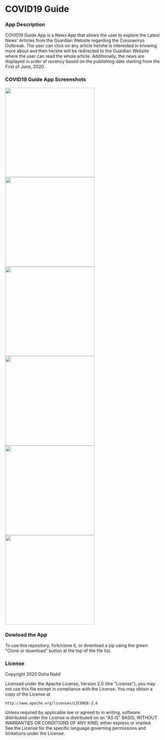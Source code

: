 # COVID19 Guide

### App Description

COVID19 Guide App is a News App that allows the user to explore the Latest News' Articles from the Guardian Website 
regarding the Coronavirus Outbreak. The user can click on any article he/she is interested in knowing more about and then
he/she will be redirected to the Guardian Website where the user can read the whole article. Additionally, the news are 
displayed in order of recency based on the publishing date starting from the First of June, 2020.

### COVID19 Guide App Screenshots

<img src="https://media.giphy.com/media/XzdBwNRIzQjGEkdJpq/giphy.gif" width="290"> <img src="https://media.giphy.com/media/Xy744CWytyJOadh5p3/giphy.gif" width="290"> <img src="https://media.giphy.com/media/Q5oA5xuad7SJMcOknf/giphy.gif" width="290"> <img src="https://media.giphy.com/media/j3tDtEBaxlElasE65F/giphy.gif" width="290"> <img src="https://media.giphy.com/media/XDpFmHRHWjnN2F14sf/giphy.gif" width="290"> <img src="https://media.giphy.com/media/UQt9gzAz58TumvNXEa/giphy.gif" width="290">

### Dowload the App
To use this repository, fork/clone it, or download a zip using the green "Clone or download" button at the top of the file list. 

### License

Copyright 2020 Doha Nabil

Licensed under the Apache License, Version 2.0 (the "License");
you may not use this file except in compliance with the License.
You may obtain a copy of the License at

    http://www.apache.org/licenses/LICENSE-2.0

Unless required by applicable law or agreed to in writing, software
distributed under the License is distributed on an "AS IS" BASIS,
WITHOUT WARRANTIES OR CONDITIONS OF ANY KIND, either express or implied.
See the License for the specific language governing permissions and
limitations under the License.
